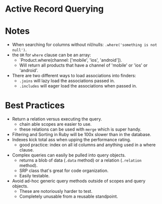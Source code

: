 # Active Record Querying

# Notes

* When searching for columns without nil/nulls: `.where('something is not null')`.
* the `OR` for `where` clause can be an array:
  * `Product.where(channel: ['mobile', 'ios', 'android']).
  * Will return all products that have a channel of 'mobile' or 'ios' or 'android'.
* There are two different ways to load associations into finders:
  * `.joins` will lazy load the associations passed in.
  * `.includes` will eager load the associations when passed in.

# Best Practices

* Return a relation versus executing the query.
  * chain able scopes are easier to use.
  * these relations can be used with `merge` which is super handy.
* Filtering and Sorting in Ruby will be 100x slower than in the database.
* Indexes kick total ass when upping the performance rating.
  * good practice: index on all id columns and anything used in a where clause.
* Complex queries can easily be pulled into query objects.
  * returns a blob of data (`.data` method) or a relation (`.relation` method).
  * SRP class that's great for code organization.
  * Easily testable.
* Avoid ad-hoc generic query methods outside of scopes and query objects.
  * These are notoriously harder to test.
  * Completely unusable from a reusable standpoint.